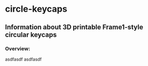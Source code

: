 # circle-keycaps
Information about 3D printable Frame1-style circular keycaps
------------------------------------------------------------

### Overview:
asdfasdf
asdfasdf
